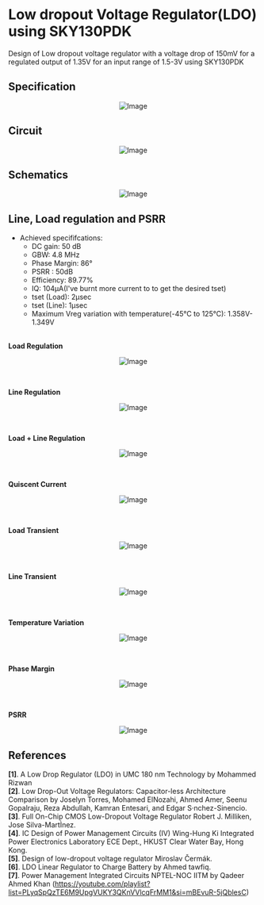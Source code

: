 # Low dropout Voltage Regulator(LDO) using SKY130PDK
Design of Low dropout voltage regulator with a voltage drop of 150mV for a regulated output of 1.35V for an input range of 1.5-3V using SKY130PDK

## Specification
<p align="center">
  <img src="https://github.com/chennakeshavadasa/Low-dropout-Voltage-Regulator-LDO-using-SKY130PDK/assets/123294639/78002c44-6984-4fb0-92fc-99e1074c7e97" alt="Image">
</p>



## Circuit

<p align="center">
  <img src="https://github.com/chennakeshavadasa/Low-dropout-Voltage-Regulator-LDO-using-SKY130PDK/assets/123294639/296c715a-83e9-4ee0-911d-ccb7ef9963cd" alt="Image">
</p>


## Schematics 
<p align="center">
  <img src="https://github.com/chennakeshavadasa/Low-dropout-Voltage-Regulator-LDO-using-SKY130PDK/assets/123294639/d1146e96-9169-462e-9f9e-f392a69f617c" alt="Image">
</p>

## Line, Load regulation and PSRR
- Achieved specififcations:<br>
     - DC gain: 50 dB <br>
     - GBW: 4.8 MHz<br>
     - Phase Margin: 86°<br>
     - PSRR : 50dB <br>
     - Efficiency: 89.77% <br>
     - IQ: 104μA(I've burnt more current to to get the desired tset)<br>
     - tset (Load): 2μsec
     - tset (Line): 1μsec
     - Maximum Vreg variation with temperature(-45°C to 125°C): 1.358V-1.349V <br><br>

     
**Load Regulation**    
<p align="center">
  <img src="https://github.com/chennakeshavadasa/Low-dropout-Voltage-Regulator-LDO-using-SKY130PDK/assets/123294639/f89312f6-206a-4edb-92eb-93640a470411" alt="Image">
</p> <br>

**Line Regulation**
<p align="center">
  <img src="https://github.com/chennakeshavadasa/Low-dropout-Voltage-Regulator-LDO-using-SKY130PDK/assets/123294639/fdeb3886-eefb-45b4-9ef1-ae81d4f62ddf" alt="Image">
</p><br>

**Load + Line Regulation**
<p align="center">
  <img src="https://github.com/chennakeshavadasa/Low-dropout-Voltage-Regulator-LDO-using-SKY130PDK/blob/main/Plots/Load%20plus%20line.png" alt="Image">
</p><br>

**Quiscent Current**
<p align="center">
  <img src="https://github.com/chennakeshavadasa/Low-dropout-Voltage-Regulator-LDO-using-SKY130PDK/blob/main/Plots/Quiscent%20current.png" alt="Image">
</p><br>

**Load Transient**
<p align="center">
  <img src="https://github.com/chennakeshavadasa/Low-dropout-Voltage-Regulator-LDO-using-SKY130PDK/blob/main/Plots/Load%20Transient.png" alt="Image">
</p><br>

**Line Transient**
<p align="center">
  <img src="https://github.com/chennakeshavadasa/Low-dropout-Voltage-Regulator-LDO-using-SKY130PDK/blob/main/Plots/Line%20transient.png" alt="Image">
</p><br>

**Temperature Variation**
<p align="center">
  <img src="https://github.com/chennakeshavadasa/Low-dropout-Voltage-Regulator-LDO-using-SKY130PDK/blob/main/Plots/Temperature%20sweep.png" alt="Image">
</p><br>

**Phase Margin**
<p align="center">
  <img src="https://github.com/chennakeshavadasa/Low-dropout-Voltage-Regulator-LDO-using-SKY130PDK/assets/123294639/4de6d3ba-6a89-4536-9981-f0fe054301fb" alt="Image">
</p><br>


**PSRR**
<p align="center">
  <img src="https://github.com/chennakeshavadasa/Low-dropout-Voltage-Regulator-LDO-using-SKY130PDK/assets/123294639/d2c6c0c1-3945-4058-96d2-d475a614df47" alt="Image">
</p> 

## References

**[1]**. A Low Drop Regulator (LDO) in UMC 180 nm Technology by Mohammed Rizwan <br>
**[2]**. Low Drop-Out Voltage Regulators: Capacitor-less Architecture Comparison by Joselyn Torres, Mohamed ElNozahi, Ahmed Amer, Seenu Gopalraju, Reza Abdullah, Kamran Entesari, and Edgar S·nchez-Sinencio. <br>
**[3]**. Full On-Chip CMOS Low-Dropout Voltage Regulator Robert J. Milliken, Jose Silva-MartÌnez. <br>
**[4]**. IC Design of Power Management Circuits (IV) Wing-Hung Ki Integrated Power Electronics Laboratory ECE Dept., HKUST Clear Water Bay, Hong Kong. <br>
**[5]**. Design of low-dropout voltage regulator Miroslav Čermák. <br>
**[6]**. LDO Linear Regulator to Charge Battery by Ahmed tawfiq. <br>
**[7]**. Power Management Integrated Circuits NPTEL-NOC IITM by Qadeer Ahmed Khan (https://youtube.com/playlist?list=PLyqSpQzTE6M9UpgVUKY3QKnVVlcqFrMM1&si=mBEvuR-5jQblesC)


